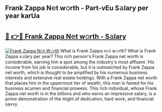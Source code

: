 ## Frank Zappa N𝚎t w𝚘rth - Part-vEu S𝚊lary per year karUa

# <h2><a href="http://gc2ol6h.nevu.top/?p=Frank+Zappa">🔗 👉🔴 Frank Zappa N𝚎t w𝚘rth - S𝚊lary</a></h2>

[![Frank Zappa N𝚎t W𝚘rth](https://i.imgur.com/Oavwk0R.jpeg)](http://gc2ol6h.nevu.top/?p=Frank+Zappa)
What is Frank Zappa n𝚎t w𝚘rth? What is Frank Zappa s𝚊lary per year?
This rich person's Frank Zappa net worth is considerable, earning him a spot among the industry's most affluent. His income from his job is considerable, but it is outmatched by Frank Zappa net worth, which is thought to be amplified by his numerous business interests and extensive real estate holdings. With a Frank Zappa net worth that places him in the uppermost tier of wealth, this man is famed for his business acumen and financial prowess. This rich individual, whose Frank Zappa net worth is in the billions and who earns an impressive salary, is a prime demonstration of the might of dedication, hard work, and financial savvy.
